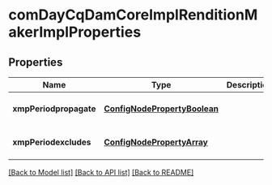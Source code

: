 # comDayCqDamCoreImplRenditionMakerImplProperties

## Properties
Name | Type | Description | Notes
------------ | ------------- | ------------- | -------------
**xmpPeriodpropagate** | [**ConfigNodePropertyBoolean**](ConfigNodePropertyBoolean.md) |  | [optional] [default to null]
**xmpPeriodexcludes** | [**ConfigNodePropertyArray**](ConfigNodePropertyArray.md) |  | [optional] [default to null]

[[Back to Model list]](../README.md#documentation-for-models) [[Back to API list]](../README.md#documentation-for-api-endpoints) [[Back to README]](../README.md)



